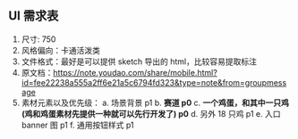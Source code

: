## UI 需求表
1. 尺寸: 750
2. 风格偏向：卡通活泼类
3. 文件格式：最好是可以提供 sketch 导出的 html，比较容易提取标注
4. 原文档：https://note.youdao.com/share/mobile.html?id=fee22238a555a2ff6e21a5c6794fd323&type=note&from=groupmessage
5. 素材元素以及优先级：
  a. 场景背景 p1
  b. **赛道 p0**
  c. **一个鸡蛋，和其中一只鸡(鸡和鸡蛋素材先提供一种就可以先行开发了) p0**
  d. 另外 18 只鸡 p1
  e. 入口 banner 图  p1
  f. 通用按钮样式 p1
